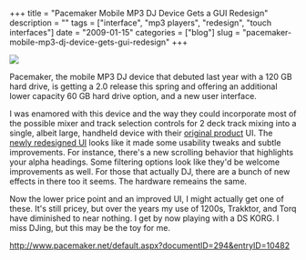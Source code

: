 +++
title = "Pacemaker Mobile MP3 DJ Device Gets a GUI Redesign"
description = ""
tags = ["interface", "mp3 players", "redesign", "touch interfaces"]
date = "2009-01-15"
categories = ["blog"]
slug = "pacemaker-mobile-mp3-dj-device-gets-gui-redesign"
+++



  <div class="notebook-screenshot"><a href="http://www.pacemaker.net/default.aspx?documentID=294&amp;entryID=10482"><img src="//media.konigi.com/notebook/pacemaker2.jpg" class="notebook-image" /></a></div><p>Pacemaker, the mobile MP3 DJ device that debuted last year with a 120 GB hard drive, is getting a 2.0 release this spring and offering an additional lower capacity 60 GB hard drive option, and a new user interface. </p>
<p>I was enamored with this device and the way they could incorporate most of the possible mixer and track selection controls for 2 deck track mixing into a single, albeit large, handheld device with their <a href="http://www.pacemaker.net/device/tutorials/">original product</a> UI. The <a href="http://www.pacemaker.net/default.aspx?documentID=294&amp;entryID=10482">newly redesigned UI</a> looks like it made some usability tweaks and subtle improvements. For instance, there's a new scrolling behavior that highlights your alpha headings. Some filtering options look like they'd be welcome improvements as well. For those that actually DJ, there are a bunch of new effects in there too it seems. The hardware remeains the same.</p>
<p>Now the lower price point and an improved UI, I might actually get one of these. It's still pricey, but over the years my use of 1200s, Trakktor, and Torq have diminished to near nothing. I get by now playing with a DS KORG. I miss DJing, but this may be the toy for me.</p>
    
  <a href="http://www.pacemaker.net/default.aspx?documentID=294&amp;entryID=10482">http://www.pacemaker.net/default.aspx?documentID=294&entryID=10482</a>
